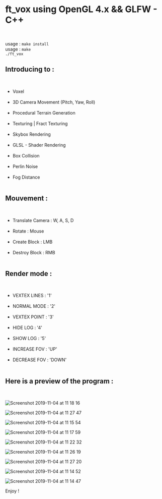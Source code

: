 <h1>ft_vox using OpenGL 4.x && GLFW - C++</h1><br />

usage : `make install`<br />
usage : `make`<br />
`./ft_vox`<br />

<h2>Introducing to :</h2><br />
<ul>
<li>Voxel</li><br />
<li>3D Camera Movement (Pitch, Yaw, Roll)</li><br />
<li>Procedural Terrain Generation</li><br />
<li>Texturing | Fract Texturing</li><br />
<li>Skybox Rendering</li><br />
<li>GLSL - Shader Rendering</li><br />
<li>Box Collision</li><br />
<li>Perlin Noise</li><br />
<li>Fog Distance</li><br />
</ul>

 <h2>Mouvement :</h2> <br />
 <ul>
  <li>Translate Camera : W, A, S, D</li><br />
  <li>Rotate : Mouse</li><br />
  <li>Create Block : LMB</li><br />
  <li>Destroy Block : RMB</li><br />
</ul>

<h2>Render mode : </h2><br />
<ul>
<li>VEXTEX LINES     : '1'</li><br />
<li>NORMAL MODE      : '2'</li><br />
<li>VEXTEX POINT     : '3' </li><br />
<li>HIDE LOG         : '4' </li><br />
<li>SHOW LOG         : '5' </li><br />
<li>INCREASE FOV     : 'UP' </li><br />
<li>DECREASE FOV     : 'DOWN' </li><br />
</ul>

<h2>Here is a preview of the program :</h2><br />

![Screenshot 2019-11-04 at 11 18 16](https://user-images.githubusercontent.com/27351943/68116667-b21cf780-fefb-11e9-988a-a87e072ca6ac.png)

![Screenshot 2019-11-04 at 11 27 47](https://user-images.githubusercontent.com/27351943/68116722-cf51c600-fefb-11e9-99ad-c4d6d8486211.png)

![Screenshot 2019-11-04 at 11 15 54](https://user-images.githubusercontent.com/27351943/68116723-cfea5c80-fefb-11e9-8eaa-7a509bef0ceb.png)

![Screenshot 2019-11-04 at 11 17 59](https://user-images.githubusercontent.com/27351943/68116725-cfea5c80-fefb-11e9-9dce-dd496be83aff.png)

![Screenshot 2019-11-04 at 11 22 32](https://user-images.githubusercontent.com/27351943/68116726-d082f300-fefb-11e9-87c3-19901c310c55.png)

![Screenshot 2019-11-04 at 11 26 19](https://user-images.githubusercontent.com/27351943/68116728-d082f300-fefb-11e9-9345-071d32fe694a.png)

![Screenshot 2019-11-04 at 11 27 20](https://user-images.githubusercontent.com/27351943/68116729-d11b8980-fefb-11e9-97d8-ffc186c5e228.png)

![Screenshot 2019-11-04 at 11 14 52](https://user-images.githubusercontent.com/27351943/68116730-d11b8980-fefb-11e9-94f2-8a1899a2b011.png)

![Screenshot 2019-11-04 at 11 14 47](https://user-images.githubusercontent.com/27351943/68116733-d1b42000-fefb-11e9-9fb8-c9589f326edb.png)

Enjoy !
